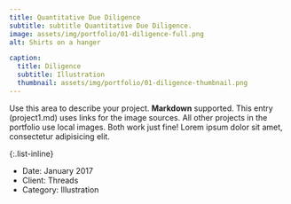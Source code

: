 ```yaml
---
title: Quantitative Due Diligence
subtitle: subtitle Quantitative Due Diligence.
image: assets/img/portfolio/01-diligence-full.png
alt: Shirts on a hanger

caption:
  title: Diligence
  subtitle: Illustration
  thumbnail: assets/img/portfolio/01-diligence-thumbnail.png
---
```

Use this area to describe your project. **Markdown** supported. This entry (project1.md) uses links for the image sources. All other projects in the portfolio use local images. Both work just fine! Lorem ipsum dolor sit amet, consectetur adipisicing elit. 

{:.list-inline}
- Date: January 2017
- Client: Threads
- Category: Illustration


